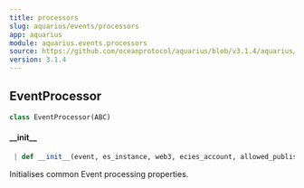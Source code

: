 ```yaml
---
title: processors
slug: aquarius/events/processors
app: aquarius
module: aquarius.events.processors
source: https://github.com/oceanprotocol/aquarius/blob/v3.1.4/aquarius/events/processors.py
version: 3.1.4
---
```

## EventProcessor

```python
class EventProcessor(ABC)
```

#### \_\_init\_\_

```python
 | def __init__(event, es_instance, web3, ecies_account, allowed_publishers, purgatory, chain_id)
```

Initialises common Event processing properties.

